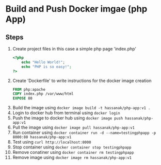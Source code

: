 # Build and Push Docker imgae (php App)
## Steps
1. Create project files in this case a simple php page 'index.php'
    ```php
    <?php
        echo "Hello World!";
        echo "PHP is so easy!";
    ?>
    ```
2. Create 'Dockerfile' to write instructions for the docker image creation
    ```Dockerfile
    FROM php:apache
    COPY index.php /var/www/html
    EXPOSE 80
    ```
3. Build the image using `docker image build -t hassanak/php-app:v1 .`
4. Login to docker hub from terminal using `docker login`
5. Push the image to docker hub using `docker image push hassanak/php-app:v1`
6. Pull the image using `docker image pull hassanak/php-app:v1`
7. Run container using `docker container run -d --name=testingphpapp -p 8000:80 hassanak/php-app:v1`
8. Test using `curl http://localhost:8000`
9. Stop container using `docker container stop testingphpapp`
10. Remove conatiner using `docker container rm testingphpapp`
11. Remove image using `docker image rm hassanak/php-app:v1`